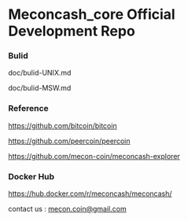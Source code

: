
Meconcash_core Official Development Repo
==================================

### Bulid
doc/bulid-UNIX.md

doc/bulid-MSW.md

### Reference
https://github.com/bitcoin/bitcoin

https://github.com/peercoin/peercoin

https://github.com/mecon-coin/meconcash-explorer

### Docker Hub
https://hub.docker.com/r/meconcash/meconcash/

contact us : mecon.coin@gmail.com
